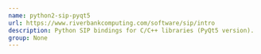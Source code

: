 ```yaml
---
name: python2-sip-pyqt5
url: https://www.riverbankcomputing.com/software/sip/intro
description: Python SIP bindings for C/C++ libraries (PyQt5 version).
group: None
---
```

